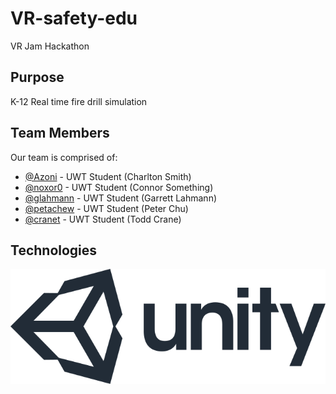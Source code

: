 # VR-safety-edu
VR Jam Hackathon

## Purpose

K-12 Real time fire drill simulation

## Team Members

Our team is comprised of:

- [@Azoni](https://github.com/azoni) - UWT Student (Charlton Smith)
- [@noxor0](https://github.com/noxor0) - UWT Student (Connor Something)
- [@glahmann](https://github.com/glahmann) - UWT Student (Garrett Lahmann)
- [@petachew](https://github.com/petachew) - UWT Student (Peter Chu)
- [@cranet](https://github.com/cranet) - UWT Student (Todd Crane)

## Technologies

![Screenshot of Application](unity.png "Hackcessible Transit App")
